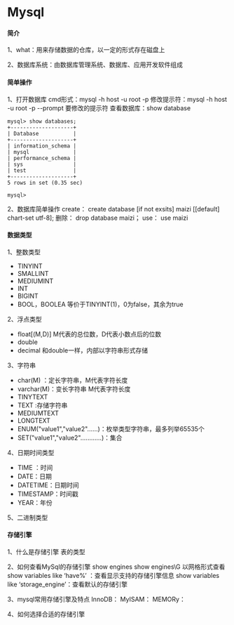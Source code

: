 # Mysql

#### 简介

1、what：用来存储数据的仓库，以一定的形式存在磁盘上

2、数据库系统：由数据库管理系统、数据库、应用开发软件组成

#### 简单操作
1、打开数据库
cmd形式：mysql  -h host -u root -p 
修改提示符：mysql  -h host -u root -p --prompt 要修改的提示符
查看数据库：show database
```
mysql> show databases;
+--------------------+
| Database           |
+--------------------+
| information_schema |
| mysql              |
| performance_schema |
| sys                |
| test               |
+--------------------+
5 rows in set (0.35 sec)

mysql>
```

2、数据库简单操作
create：
create database [if not exsits] maizi [[default] chart-set utf-8];
删除：
drop database maizi；
use：
use maizi

#### 数据类型
1、整数类型

+ TINYINT  
+ SMALLINT
+ MEDIUMINT
+ INT
+ BIGINT
+ BOOL，BOOLEA 等价于TINYINT(1)，0为false，其余为true

2、浮点类型
+ float[(M,D)]   M代表的总位数，D代表小数点后的位数
+ double
+ decimal 和double一样，内部以字符串形式存储

3、字符串
+ char(M) ：定长字符串，M代表字符长度
+ varchar(M)：变长字符串 M代表字符长度
+ TINYTEXT
+ TEXT :存储字符串
+ MEDIUMTEXT
+ LONGTEXT
+ ENUM("value1","value2"......)：枚举类型字符串，最多列举65535个
+ SET("value1","value2"............)：集合

4、日期时间类型
+ TIME ：时间
+ DATE：日期
+ DATETIME：日期时间
+ TIMESTAMP：时间戳
+ YEAR：年份

5、二进制类型

#### 存储引擎

1、什么是存储引擎
表的类型

2、如何查看MySql的存储引擎
show engines
show engines\G 以网格形式查看
show variables like ‘have%’ ：查看显示支持的存储引擎信息
show variables like ‘storage_engine’：查看默认的存储引擎


3、mysql常用存储引擎及特点
InnoDB：
MyISAM：
MEMORy：

4、如何选择合适的存储引擎
